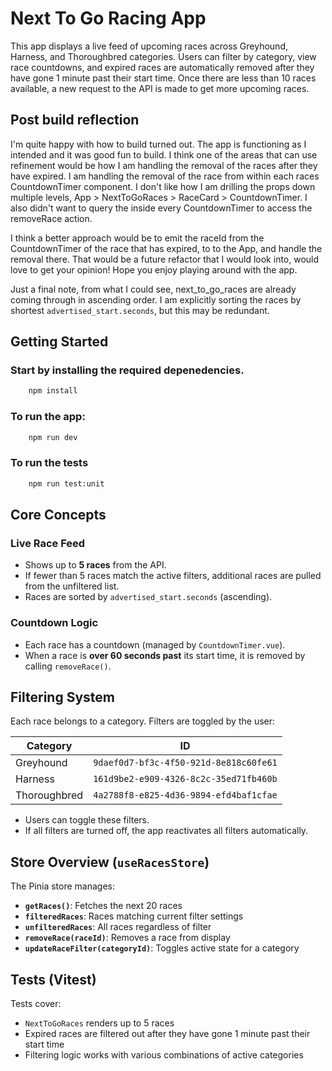 # Next To Go Racing App
This app displays a live feed of upcoming races across Greyhound, Harness, and Thoroughbred categories. Users can filter by category, view race countdowns, and expired races are automatically removed after they have gone 1 minute past their start time. Once there are less than 10 races available, a new request to the API is made to get more upcoming races.

## Post build reflection
I'm quite happy with how to build turned out. The app is functioning as I intended and it was good fun to build. I think one of the areas that can use refinement would be how I am handling the removal of the races after they have expired. I am handling the removal of the race from within each races CountdownTimer component. I don't like how I am drilling the props down multiple levels, App > NextToGoRaces > RaceCard > CountdownTimer. I also didn't want to query the inside every CountdownTimer to access the removeRace action.

I think a better approach would be to emit the raceId from the CountdownTimer of the race that has expired, to to the App, and handle the removal there. That would be a future refactor that I would look into, would love to get your opinion! Hope you enjoy playing around with the app.

Just a final note, from what I could see, next_to_go_races are already coming through in ascending order. I am explicitly sorting the races by shortest `advertised_start.seconds`, but this may be redundant.

## Getting Started
### Start by installing the required depenedencies.
```bash
    npm install
```

### To run the app:
```bash
    npm run dev
```

### To run the tests
```bash
    npm run test:unit
```

## Core Concepts

### Live Race Feed
- Shows up to **5 races** from the API.
- If fewer than 5 races match the active filters, additional races are pulled from the unfiltered list.
- Races are sorted by `advertised_start.seconds` (ascending).

### Countdown Logic
- Each race has a countdown (managed by `CountdownTimer.vue`).
- When a race is **over 60 seconds past** its start time, it is removed by calling `removeRace()`.

## Filtering System

Each race belongs to a category. Filters are toggled by the user:

| Category      | ID |
|---------------|----|
| Greyhound     | `9daef0d7-bf3c-4f50-921d-8e818c60fe61` |
| Harness       | `161d9be2-e909-4326-8c2c-35ed71fb460b` |
| Thoroughbred  | `4a2788f8-e825-4d36-9894-efd4baf1cfae` |

- Users can toggle these filters.
- If all filters are turned off, the app reactivates all filters automatically.

## Store Overview (`useRacesStore`)

The Pinia store manages:

- **`getRaces()`**: Fetches the next 20 races
- **`filteredRaces`**: Races matching current filter settings
- **`unfilteredRaces`**: All races regardless of filter
- **`removeRace(raceId)`**: Removes a race from display
- **`updateRaceFilter(categoryId)`**: Toggles active state for a category

## Tests (Vitest)

Tests cover:

- `NextToGoRaces` renders up to 5 races
- Expired races are filtered out after they have gone 1 minute past their start time
- Filtering logic works with various combinations of active categories
